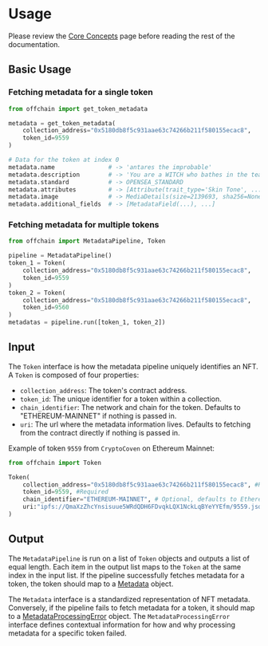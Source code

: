 # Usage

Please review the [Core Concepts](../concepts.md) page before reading the rest of the documentation.

## Basic Usage

### Fetching metadata for a single token

```python
from offchain import get_token_metadata

metadata = get_token_metadata(
    collection_address="0x5180db8f5c931aae63c74266b211f580155ecac8",
    token_id=9559
)

# Data for the token at index 0
metadata.name               # -> 'antares the improbable'
metadata.description        # -> 'You are a WITCH who bathes in the tears of...'
metadata.standard           # -> OPENSEA_STANDARD
metadata.attributes         # -> [Attribute(trait_type='Skin Tone', ...]
metadata.image              # -> MediaDetails(size=2139693, sha256=None, uri='https://cryptocoven.s3.amazonaws.com/2048b255aa1d02045eef13cdd7100479.png', mime_type='image/png')
metadata.additional_fields  # -> [MetadataField(...), ...]
```

### Fetching metadata for multiple tokens

```python
from offchain import MetadataPipeline, Token

pipeline = MetadataPipeline()
token_1 = Token(
    collection_address="0x5180db8f5c931aae63c74266b211f580155ecac8",
    token_id=9559
)
token_2 = Token(
    collection_address="0x5180db8f5c931aae63c74266b211f580155ecac8",
    token_id=9560
)
metadatas = pipeline.run([token_1, token_2])
```

## Input

The `Token` interface is how the metadata pipeline uniquely identifies an NFT. A `Token` is composed of four properties:

- `collection_address`: The token's contract address.
- `token_id`: The unique identifier for a token within a collection.
- `chain_identifier`: The network and chain for the token. Defaults to "ETHEREUM-MAINNET" if nothing is passed in.
- `uri`: The url where the metadata information lives. Defaults to fetching from the contract directly if nothing is passed in.

Example of token `9559` from `CryptoCoven` on Ethereum Mainnet:

```python
from offchain import Token

Token(
    collection_address="0x5180db8f5c931aae63c74266b211f580155ecac8", #Required
    token_id=9559, #Required
    chain_identifier="ETHEREUM-MAINNET", # Optional, defaults to Ethereum Mainnet
    uri:"ipfs://QmaXzZhcYnsisuue5WRdQDH6FDvqkLQX1NckLqBYeYYEfm/9559.json" # Optional, defaults to requesting the URI from the contract directly
)
```

## Output

The `MetadataPipeline` is run on a list of `Token` objects and outputs a list of equal length.
Each item in the output list maps to the `Token` at the same index in the input list.
If the pipeline successfully fetches metadata for a token, the token should map to a [Metadata](../models/metadata.md) object.

The `Metadata` interface is a standardized representation of NFT metadata. Conversely, if the pipeline fails to fetch metadata for a token, it should map to a [MetadataProcessingError](../models/metadata_processing_error.md) object.
The `MetadataProcessingError` interface defines contextual information for how and why processing metadata for a specific token failed.
